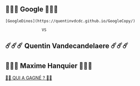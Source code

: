 ## 🦖🐣🦕 Google 🦖🐣🦕
`[GoogleDinos](https://quentinvdcdc.github.io/GoogleCopy/)`
 
 					VS
 
## ☄️☄️☄️ Quentin Vandecandelaere ☄️☄️☄️
## 🌋🌋🌋 Maxime Hanquier 🌋🌋🌋



[🔮🔮 QUI A GAGNÉ ? 🔮🔮](https://vimeo.com/121005803)

